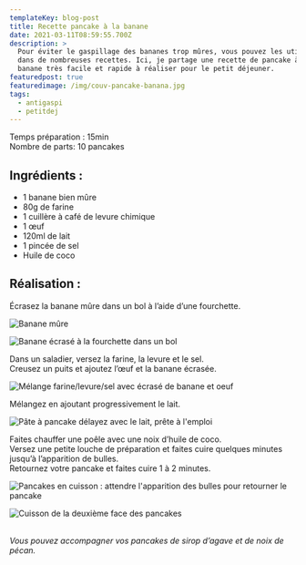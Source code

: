 ```yaml
---
templateKey: blog-post
title: Recette pancake à la banane
date: 2021-03-11T08:59:55.700Z
description: >
  Pour éviter le gaspillage des bananes trop mûres, vous pouvez les utiliser
  dans de nombreuses recettes. Ici, je partage une recette de pancake à la
  banane très facile et rapide à réaliser pour le petit déjeuner.
featuredpost: true
featuredimage: /img/couv-pancake-banana.jpg
tags:
  - antigaspi
  - petitdej
---
```


Temps préparation : 15min\
Nombre de parts: 10 pancakes

## Ingrédients :

- 1 banane bien mûre
- 80g de farine
- 1 cuillère à café de levure chimique
- 1 œuf
- 120ml de lait
- 1 pincée de sel
- Huile de coco

## Réalisation :

Écrasez la banane mûre dans un bol à l’aide d’une fourchette.

![Banane mûre](/img/banane-mure.jpg "Banane mûre")

![Banane écrasé à la fourchette dans un bol](/img/banane-ecrasee.jpg "Banane écrasé")

Dans un saladier, versez la farine, la levure et le sel.\
Creusez un puits et ajoutez l’œuf et la banane écrasée.

![Mélange farine/levure/sel avec écrasé de banane et oeuf ](/img/prepa-pancake-banana.jpg "Préparation pâte à pancake ")

Mélangez en ajoutant progressivement le lait.

![Pâte à pancake délayez avec le lait, prête à l'emploi](/img/prepa-banane.jpg "Pâte à pancake ")

Faites chauffer une poêle avec une noix d’huile de coco.\
Versez une petite louche de préparation et faites cuire quelques minutes jusqu’à l’apparition de bulles.\
Retournez votre pancake et faites cuire 1 à 2 minutes.

![Pancakes en cuisson : attendre l'apparition des bulles pour retourner le pancake ](/img/cuisson-pancake-1.jpg "Cuisson des pancakes ")

![Cuisson de la deuxième face des pancakes ](/img/cuisson-pancake-2.jpg "Cuisson des pancakes ")

\
_Vous pouvez accompagner vos pancakes de sirop d’agave et de noix de pécan._
